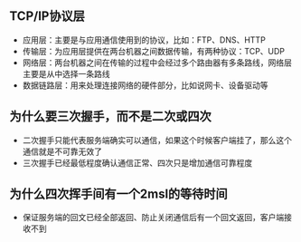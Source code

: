 ## TCP/IP协议层
* 应用层：主要是与应用通信使用到的协议，比如：FTP、DNS、HTTP
* 传输层：为应用层提供在两台机器之间数据传输，有两种协议：TCP、UDP
* 网络层：两台机器之间在传输的过程中会经过多个路由器有多条路线，网络层主要是从中选择一条路线
* 数据链路层：用来处理连接网络的硬件部分，比如说网卡、设备驱动等


## 为什么要三次握手，而不是二次或四次
* 二次握手只能代表服务端确实可以通信，如果这个时候客户端挂了，那么这个通信就是不可靠无效了
* 三次握手已经最低程度确认通信正常、四次只是增加通信可靠程度

## 为什么四次挥手间有一个2msl的等待时间
* 保证服务端的回文已经全部返回、防止关闭通信后有一个回文返回，客户端接收不到